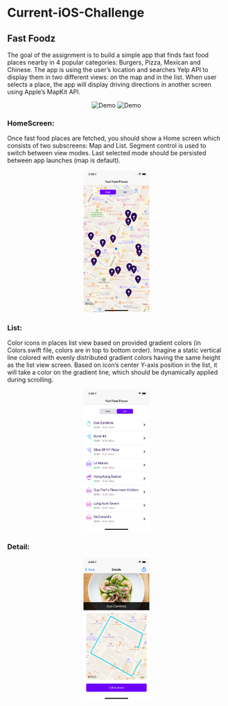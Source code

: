 # Current-iOS-Challenge
## Fast Foodz

The goal of the assignment is to build a simple app that finds fast food places nearby in 4 popular categories: Burgers, Pizza, Mexican and Chinese. The app is using the user’s location and searches Yelp API to display them in two different views: on the map and in the list. When user selects a place, the app will display driving directions in another screen using Apple’s MapKit API.

<p align="center">
<img src="https://github.com/r06921039/Current-iOS-Challenge/blob/main/demo.gif" alt="Demo" width="30%" height="30%"/>
 <img src="https://github.com/r06921039/Current-iOS-Challenge/blob/main/Demo_2.gif" alt="Demo" width="30%" height="30%"/>
</p>

### HomeScreen:
 Once fast food places are fetched, you should show a Home screen which consists of two subscreens: Map and List. Segment control is used to switch between view modes. Last selected mode should be persisted between app launches (map is default).
 
<p align="center">
<img src="https://github.com/r06921039/Current-iOS-Challenge/blob/main/HomeScreen.png" alt="HomeScreen" width="30%" height="30%"/>
<!-- ![HomeScreen](https://github.com/r06921039/Current-iOS-Challenge/blob/main/HomeScreen.png = 585x1266) -->
</p>

### List:
Color icons in places list view based on provided gradient
colors (in Colors.swift file, colors are in top to bottom order).
Imagine a static vertical line colored with evenly distributed gradient colors having the same height as the list view screen. Based on icon’s center Y-axis position in the list, it will take a color on the gradient line, which should be dynamically applied during scrolling.

<p align="center">
<img src="https://github.com/r06921039/Current-iOS-Challenge/blob/main/List.png" alt="List" width="30%" height="30%"/>
</p>

### Detail:
<p align="center">
<img src="https://github.com/r06921039/Current-iOS-Challenge/blob/main/Detail.png" alt="Detail" width="30%" height="30%"/>
</p>
